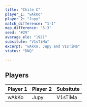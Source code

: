 ```yaml
---
title: "Chile C"
player_1: "wAkKo"
player_2: "Jupy"
match_difference: "1-1"
map_difference: "5-3"
seed: "#29"
average_elo: "1921"
subsitute: "V1sTiMa"
excerpt: "wAkKo, Jupy and V1sTiMa"
status: "DNQ"

---
```

## Players

| Player 1 | Player 2 | Subsitute |
| -- | -- | -- |
| wAkKo | Jupy | V1sTiMa |
